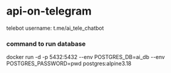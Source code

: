 # api-on-telegram

telebot username: t.me/ai_tele_chatbot

### command to run database

docker run -d -p 5432:5432 --env POSTGRES_DB=ai_db --env POSTGRES_PASSWORD=pwd postgres:alpine3.18
